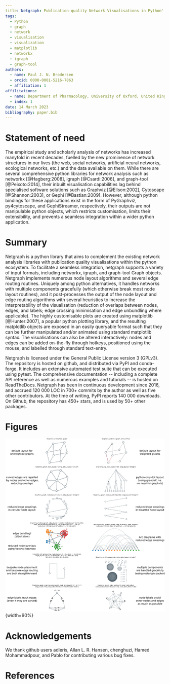 ```yaml
---
title:'Netgraph: Publication-quality Network Visualisations in Python'
tags:
  - Python
  - graph
  - network
  - visualisation
  - visualization
  - matplotlib
  - networkx
  - igraph
  - graph-tool
authors:
  - name: Paul J. N. Brodersen
  - orcid: 0000-0001-5216-7863
  - affiliation: 1
affilitations:
  - name: Department of Pharmacology, University of Oxford, United Kingdom
  - index: 1
date: 14 March 2023
bibliography: paper.bib
---
```


# Statement of need

The empirical study and scholarly analysis of networks has increased manyfold in recent decades, fuelled by the new prominence of network structures in our lives (the web, social networks, artificial neural networks, ecological networks, etc.) and the data available on them. While there are several comprehensive python libraries for network analysis such as networkx [@Hagberg:2008], igraph [@Csardi:2006], and graph-tool [@Peixoto:2014], their inbuilt visualisation capabilities lag behind specialised software solutions such as Graphviz [@Ellson:2002], Cytoscape [@Shannon:2003], or Gephi [@Bastian:2009]. However, although python bindings for these applications exist in the form of PyGraphviz, py4cytoscape, and GephiStreamer, respectively, their outputs are not manipulable python objects, which restricts customisation, limits their extensibility, and prevents a seamless integration within a wider python application.

# Summary

Netgraph is a python library that aims to complement the existing network analysis libraries with publication quality visualisations within the python ecosystem. To facilitate a seamless integration, netgraph supports a variety of input formats, including networkx, igraph, and graph-tool Graph objects. Netgraph implements numerous node layout algorithms and several edge routing routines. Uniquely among python alternatives, it handles networks with multiple components gracefully (which otherwise break most node layout routines), and it post-processes the output of the node layout and edge routing algorithms with several heuristics to increase the interpretability of the visualisation (reduction of overlaps between nodes, edges, and labels; edge crossing minimisation and edge unbundling where applicable). The highly customisable plots are created using matplotlib [@Hunter:2007], a popular python plotting library, and the resulting matplotlib objects are exposed in an easily queryable format such that they can be further manipulated and/or animated using standard matplotlib syntax. The visualisations can also be altered interactively: nodes and edges can be added on-the-fly through hotkeys, positioned using the mouse, and labelled through standard text-entry.

Netgraph is licensed under the General Public License version 3 (GPLv3). The repository is hosted on github, and distributed via PyPI and conda-forge. It includes an extensive automated test suite that can be executed using pytest. The comprehensive documentation -- including a complete API reference as well as numerous examples and tutorials -- is hosted on ReadTheDocs. Netgraph has been in continuous development since 2016, and accrued 120 000 LOC in 700+ commits by the author as well as five other contributors. At the time of writing, PyPI reports 140 000 downloads. On Github, the repository has 450+ stars, and is used by 50+ other packages.

# Figures

![Example visualisations](gallery_portrait.png){width=90%}

# Acknowledgements

We thank github users adleris, Allan L. R. Hansen, chenghuzi, Hamed Mohammadpour, and Pablo for contributing various bug fixes.

# References
